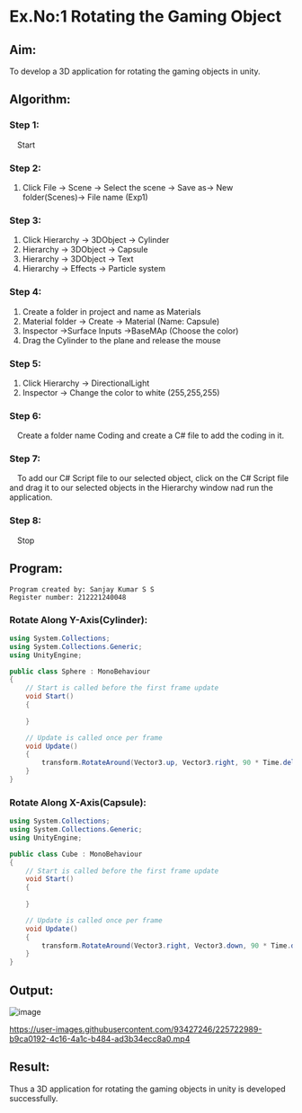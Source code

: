 # Ex.No:1  Rotating the Gaming Object

## Aim:
To develop a 3D application for rotating the gaming objects in unity.
## Algorithm:
### Step 1:
&emsp;Start
### Step 2:
1. Click File -> Scene -> Select the scene -> Save as-> New folder(Scenes)-> File name (Exp1)
### Step 3:
1. Click Hierarchy -> 3DObject -> Cylinder
2. Hierarchy -> 3DObject -> Capsule
3. Hierarchy -> 3DObject -> Text
4. Hierarchy -> Effects -> Particle system
### Step 4:
1. Create a folder in project and name as Materials
2. Material folder -> Create -> Material (Name: Capsule)
3. Inspector ->Surface Inputs ->BaseMAp (Choose the color)
4. Drag the Cylinder to the plane and release the mouse
### Step 5:
1. Click Hierarchy -> DirectionalLight
2. Inspector -> Change the color to white (255,255,255)
### Step 6:
&emsp;Create a folder name Coding and create a C# file to add the coding in it.
### Step 7:
&emsp;To add our C# Script file to our selected object, click on the C# Script file and drag it to our selected objects in the Hierarchy window nad run the application.
### Step 8:
&emsp;Stop

## Program:
```
Program created by: Sanjay Kumar S S
Register number: 212221240048
```
### Rotate Along Y-Axis(Cylinder):
```C#
using System.Collections;
using System.Collections.Generic;
using UnityEngine;

public class Sphere : MonoBehaviour
{
    // Start is called before the first frame update
    void Start()
    {
        
    }

    // Update is called once per frame
    void Update()
    {
        transform.RotateAround(Vector3.up, Vector3.right, 90 * Time.deltaTime);
    }
}

```
### Rotate Along X-Axis(Capsule):
```C#
using System.Collections;
using System.Collections.Generic;
using UnityEngine;

public class Cube : MonoBehaviour
{
    // Start is called before the first frame update
    void Start()
    {
        
    }

    // Update is called once per frame
    void Update()
    {
        transform.RotateAround(Vector3.right, Vector3.down, 90 * Time.deltaTime);
    }
}
```
## Output:
![image](https://user-images.githubusercontent.com/93427246/225722580-9712e8de-61e4-450b-a152-40c2d9f1caa7.png)

https://user-images.githubusercontent.com/93427246/225722989-b9ca0192-4c16-4a1c-b484-ad3b34ecc8a0.mp4


## Result:
Thus a 3D application for rotating the gaming objects in unity is developed successfully.
